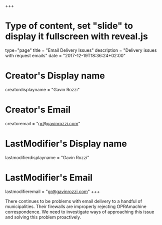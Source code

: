 +++
# Type of content, set "slide" to display it fullscreen with reveal.js
type="page"
title = "Email Delivery Issues"
description = "Delivery issues with request emails"
date = "2017-12-19T18:36:24+02:00"
# Creator's Display name
creatordisplayname = "Gavin Rozzi"
# Creator's Email
creatoremail = "gr@gavinrozzi.com"
# LastModifier's Display name
lastmodifierdisplayname = "Gavin Rozzi"
# LastModifier's Email
lastmodifieremail = "gr@gavinrozzi.com"
+++

There continues to be problems with email delivery to a handful of municipalities. Their firewalls are improperly rejecting OPRAmachine correspondence. We need to investigate ways of approaching this issue and solving this problem proactively.
